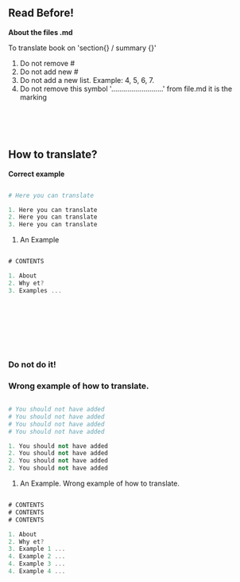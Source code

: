 ## Read Before! 

__About the files .md__

To translate book on 'section{} / summary {}'
1. Do not remove # 
2. Do not add new # 
3. Do not add a new list. Example: 4, 5, 6, 7.
4. Do not remove this symbol '..........................' from file.md it is the marking

<br>
<br>
<br>

## How to translate?

**Correct example**

```python

# Here you can translate

1. Here you can translate
2. Here you can translate
3. Here you can translate

``` 


1. An Example

```javascript

# CONTENTS

1. About
2. Why et?
3. Examples ... 

``` 

#

<br>
<br>
<br>
<br>

### Do not do it!

### Wrong example of how to translate. 

```python

# You should not have added
# You should not have added
# You should not have added
# You should not have added

1. You should not have added
2. You should not have added
2. You should not have added
2. You should not have added

``` 


1. An Example. Wrong example of how to translate.

```javascript

# CONTENTS
# CONTENTS
# CONTENTS

1. About
2. Why et?
3. Example 1 ... 
4. Example 2 ... 
4. Example 3 ... 
4. Example 4 ... 

``` 


